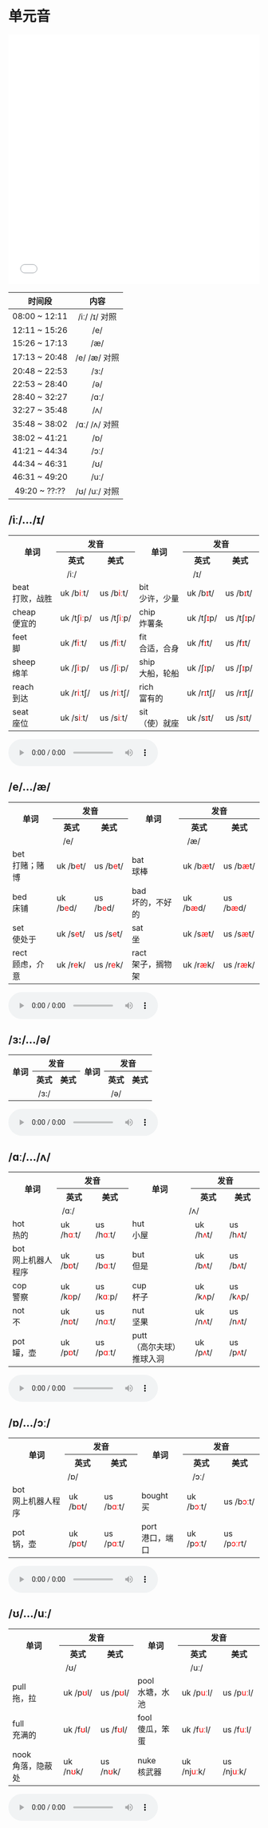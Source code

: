 # 单元音

<iframe src="//player.bilibili.com/player.html?bvid=BV1Ba411f7Wd&page=1&high_quality=1&danmaku=0&autoplay=0" allowfullscreen="allowfullscreen" width="100%" height="500" scrolling="no" frameborder="0" sandbox="allow-top-navigation allow-same-origin allow-forms allow-scripts"></iframe>

| 时间段 | 内容 |
| :--:  | :--: |
| 08:00 ~ 12:11 | /iː/ /ɪ/ 对照 |
| 12:11 ~ 15:26 | /e/ |
| 15:26 ~ 17:13 | /æ/ |
| 17:13 ~ 20:48 | /e/ /æ/ 对照 |
| 20:48 ~ 22:53 | /ɜ:/ |
| 22:53 ~ 28:40 | /ə/ |
| 28:40 ~ 32:27 | /ɑː/ |
| 32:27 ~ 35:48 | /ʌ/ |
| 35:48 ~ 38:02 | /ɑː/ /ʌ/ 对照 |
| 38:02 ~ 41:21 | /ɒ/ |
| 41:21 ~ 44:34 | /ɔː/ |
| 44:34 ~ 46:31 | /ʊ/ |
| 46:31 ~ 49:20 | /uː/ |
| 49:20 ~ ??:?? | /ʊ/ /uː/ 对照 |

## /iː/.../ɪ/

<table>
    <tr>
        <th rowspan="2">单词</th>
        <th colspan="2">发音</th>
        <th rowspan="2">单词</th>
        <th colspan="2">发音</th>
    </tr>
    <tr>
        <th>英式</th>
        <th>美式</th>
        <th>英式</th>
        <th>美式</th>
    </tr>
    <tr>
        <td colspan="3" style="text-align: center;">/iː/</td>
        <td colspan="3" style="text-align: center;">/ɪ/</td>
    </tr>
    <tr>
        <td>beat<br>打败，战胜</td>
        <td><span class="plug_sound" wd="beat" accent="0">uk /b<span style="color: red;">iː</span>t/</span></td>
        <td><span class="plug_sound" wd="beat" accent="1">us /b<span style="color: red;">iː</span>t/</span></td>
        <td>bit<br>少许，少量</td>
        <td><span class="plug_sound" wd="bit" accent="0">uk /b<span style="color: red;">ɪ</span>t/</span></td>
        <td><span class="plug_sound" wd="bit" accent="1">us /b<span style="color: red;">ɪ</span>t/</span></td>
    </tr>
    <tr>
        <td>cheap<br>便宜的</td>
        <td><span class="plug_sound" wd="cheap" accent="0">uk /tʃ<span style="color: red;">iː</span>p/</span></td>
        <td><span class="plug_sound" wd="cheap" accent="1">us /tʃ<span style="color: red;">iː</span>p/</span></td>
        <td>chip<br>炸薯条</td>
        <td><span class="plug_sound" wd="chip" accent="0">uk /tʃ<span style="color: red;">ɪ</span>p/</span></td>
        <td><span class="plug_sound" wd="chip" accent="1">us /tʃ<span style="color: red;">ɪ</span>p/</span></td>
    </tr>
    <tr>
        <td>feet<br>脚</td>
        <td><span class="plug_sound" wd="feet" accent="0">uk /f<span style="color: red;">iː</span>t/</span></td>
        <td><span class="plug_sound" wd="feet" accent="1">us /f<span style="color: red;">iː</span>t/</span></td>
        <td>fit<br>合适，合身</td>
        <td><span class="plug_sound" wd="fit" accent="0">uk /f<span style="color: red;">ɪ</span>t/</span></td>
        <td><span class="plug_sound" wd="fit" accent="1">us /f<span style="color: red;">ɪ</span>t/</span></td>
    </tr>
    <tr>
        <td>sheep<br>绵羊</td>
        <td><span class="plug_sound" wd="sheep" accent="0">uk /ʃ<span style="color: red;">iː</span>p/</span></td>
        <td><span class="plug_sound" wd="sheep" accent="1">us /ʃ<span style="color: red;">iː</span>p/</span></td>
        <td>ship<br>大船，轮船</td>
        <td><span class="plug_sound" wd="ship" accent="0">uk /ʃ<span style="color: red;">ɪ</span>p/</span></td>
        <td><span class="plug_sound" wd="ship" accent="1">us /ʃ<span style="color: red;">ɪ</span>p/</span></td>
    </tr>
    <tr>
        <td>reach<br>到达</td>
        <td><span class="plug_sound" wd="reach" accent="0">uk /r<span style="color: red;">iː</span>tʃ/</span></td>
        <td><span class="plug_sound" wd="reach" accent="1">us /r<span style="color: red;">iː</span>tʃ/</span></td>
        <td>rich<br>富有的</td>
        <td><span class="plug_sound" wd="rich" accent="0">uk /r<span style="color: red;">ɪ</span>tʃ/</span></td>
        <td><span class="plug_sound" wd="rich" accent="1">us /r<span style="color: red;">ɪ</span>tʃ/</span></td>
    </tr>
    <tr>
        <td>seat<br>座位</td>
        <td><span class="plug_sound" wd="seat" accent="0">uk /s<span style="color: red;">iː</span>t/</span></td>
        <td><span class="plug_sound" wd="seat" accent="1">us /s<span style="color: red;">iː</span>t/</span></td>
        <td>sit<br>（使）就座</td>
        <td><span class="plug_sound" wd="sit" accent="0">uk /s<span style="color: red;">ɪ</span>t/</span></td>
        <td><span class="plug_sound" wd="sit" accent="1">us /s<span style="color: red;">ɪ</span>t/</span></td>
    </tr>
</table>

<audio controls><source type="audio/mpeg" src="audio/s4_1.m4a"></source>Your browser does not support the audio element.</audio>

## /e/.../æ/

<table>
    <tr>
        <th rowspan="2">单词</th>
        <th colspan="2">发音</th>
        <th rowspan="2">单词</th>
        <th colspan="2">发音</th>
    </tr>
    <tr>
        <th>英式</th>
        <th>美式</th>
        <th>英式</th>
        <th>美式</th>
    </tr>
    <tr>
        <td colspan="3" style="text-align: center;">/e/</td>
        <td colspan="3" style="text-align: center;">/æ/</td>
    </tr>
    <tr>
        <td>bet<br>打赌；赌博</td>
        <td><span class="plug_sound" wd="bet" accent="0">uk /b<span style="color: red;">e</span>t/</span></td>
        <td><span class="plug_sound" wd="bet" accent="1">us /b<span style="color: red;">e</span>t/</span></td>
        <td>bat<br>球棒</td>
        <td><span class="plug_sound" wd="bat" accent="0">uk /b<span style="color: red;">æ</span>t/</span></td>
        <td><span class="plug_sound" wd="bat" accent="1">us /b<span style="color: red;">æ</span>t/</span></td>
    </tr>
    <tr>
        <td>bed<br>床铺</td>
        <td><span class="plug_sound" wd="bed" accent="0">uk /b<span style="color: red;">e</span>d/</span></td>
        <td><span class="plug_sound" wd="bed" accent="1">us /b<span style="color: red;">e</span>d/</span></td>
        <td>bad<br>坏的，不好的</td>
        <td><span class="plug_sound" wd="bad" accent="0">uk /b<span style="color: red;">æ</span>d/</span></td>
        <td><span class="plug_sound" wd="bad" accent="1">us /b<span style="color: red;">æ</span>d/</span></td>
    </tr>
    <tr>
        <td>set<br>使处于</td>
        <td><span class="plug_sound" wd="set" accent="0">uk /s<span style="color: red;">e</span>t/</span></td>
        <td><span class="plug_sound" wd="set" accent="1">us /s<span style="color: red;">e</span>t/</span></td>
        <td>sat<br>坐</td>
        <td><span class="plug_sound" wd="sat" accent="0">uk /s<span style="color: red;">æ</span>t/</span></td>
        <td><span class="plug_sound" wd="sat" accent="1">us /s<span style="color: red;">æ</span>t/</span></td>
    </tr>
    <tr>
        <td>rect<br>顾虑，介意</td>
        <td><span class="plug_sound" wd="rect" accent="0">uk /r<span style="color: red;">e</span>k/</span></td>
        <td><span class="plug_sound" wd="rect" accent="1">us /r<span style="color: red;">e</span>k/</span></td>
        <td>ract<br>架子，搁物架</td>
        <td><span class="plug_sound" wd="ract" accent="0">uk /r<span style="color: red;">æ</span>k/</span></td>
        <td><span class="plug_sound" wd="ract" accent="1">us /r<span style="color: red;">æ</span>k/</span></td>
    </tr>
</table>

<audio controls><source type="audio/mpeg" src="audio/s4_2.m4a"></source>Your browser does not support the audio element.</audio>

## /ɜ:/.../ə/

<table>
    <tr>
        <th rowspan="2">单词</th>
        <th colspan="2">发音</th>
        <th rowspan="2">单词</th>
        <th colspan="2">发音</th>
    </tr>
    <tr>
        <th>英式</th>
        <th>美式</th>
        <th>英式</th>
        <th>美式</th>
    </tr>
    <tr>
        <td colspan="3" style="text-align: center;">/ɜ:/</td>
        <td colspan="3" style="text-align: center;">/ə/</td>
    </tr>
</table>

<audio controls><source type="audio/mpeg" src="audio/s4_3.m4a"></source>Your browser does not support the audio element.</audio>

## /ɑː/.../ʌ/

<table>
    <tr>
        <th rowspan="2">单词</th>
        <th colspan="2">发音</th>
        <th rowspan="2">单词</th>
        <th colspan="2">发音</th>
    </tr>
    <tr>
        <th>英式</th>
        <th>美式</th>
        <th>英式</th>
        <th>美式</th>
    </tr>
    <tr>
        <td colspan="3" style="text-align: center;">/ɑː/</td>
        <td colspan="3" style="text-align: center;">/ʌ/</td>
    </tr>
    <tr>
        <td>hot<br>热的</td>
        <td><span class="plug_sound" wd="hot" accent="0">uk /h<span style="color: red;">ɑː</span>t/</span></td>
        <td><span class="plug_sound" wd="hot" accent="1">us /h<span style="color: red;">ɑː</span>t/</span></td>
        <td>hut<br>小屋</td>
        <td><span class="plug_sound" wd="hut" accent="0">uk /h<span style="color: red;">ʌ</span>t/</span></td>
        <td><span class="plug_sound" wd="hut" accent="1">us /h<span style="color: red;">ʌ</span>t/</span></td>
    </tr>
    <tr>
        <td>bot<br>网上机器人程序</td>
        <td><span class="plug_sound" wd="bot" accent="0">uk /b<span style="color: red;">ɒ</span>t/</span></td>
        <td><span class="plug_sound" wd="bot" accent="1">us /b<span style="color: red;">ɑː</span>t/</span></td>
        <td>but<br>但是</td>
        <td><span class="plug_sound" wd="but" accent="0">uk /b<span style="color: red;">ʌ</span>t/</span></td>
        <td><span class="plug_sound" wd="but" accent="1">us /b<span style="color: red;">ʌ</span>t/</span></td>
    </tr>
    <tr>
        <td>cop<br>警察</td>
        <td><span class="plug_sound" wd="cop" accent="0">uk /k<span style="color: red;">ɒ</span>p/</span></td>
        <td><span class="plug_sound" wd="cop" accent="1">us /k<span style="color: red;">ɑː</span>p/</span></td>
        <td>cup<br>杯子</td>
        <td><span class="plug_sound" wd="cup" accent="0">uk /k<span style="color: red;">ʌ</span>p/</span></td>
        <td><span class="plug_sound" wd="cup" accent="1">us /k<span style="color: red;">ʌ</span>p/</span></td>
    </tr>
    <tr>
        <td>not<br>不</td>
        <td><span class="plug_sound" wd="not" accent="0">uk /n<span style="color: red;">ɒ</span>t/</span></td>
        <td><span class="plug_sound" wd="not" accent="1">us /n<span style="color: red;">ɑː</span>t/</span></td>
        <td>nut<br>坚果</td>
        <td><span class="plug_sound" wd="nut" accent="0">uk /n<span style="color: red;">ʌ</span>t/</span></td>
        <td><span class="plug_sound" wd="nut" accent="1">us /n<span style="color: red;">ʌ</span>t/</span></td>
    </tr>
    <tr>
        <td>pot<br>罐，壶</td>
        <td><span class="plug_sound" wd="pot" accent="0">uk /p<span style="color: red;">ɒ</span>t/</span></td>
        <td><span class="plug_sound" wd="pot" accent="1">us /p<span style="color: red;">ɑː</span>t/</span></td>
        <td>putt<br>（高尔夫球）推球入洞</td>
        <td><span class="plug_sound" wd="putt" accent="0">uk /p<span style="color: red;">ʌ</span>t/</span></td>
        <td><span class="plug_sound" wd="putt" accent="1">us /p<span style="color: red;">ʌ</span>t/</span></td>
    </tr>
</table>

<audio controls><source type="audio/mpeg" src="audio/s4_4.m4a"></source>Your browser does not support the audio element.</audio>

## /ɒ/.../ɔː/

<table>
    <tr>
        <th rowspan="2">单词</th>
        <th colspan="2">发音</th>
        <th rowspan="2">单词</th>
        <th colspan="2">发音</th>
    </tr>
    <tr>
        <th>英式</th>
        <th>美式</th>
        <th>英式</th>
        <th>美式</th>
    </tr>
    <tr>
        <td colspan="3" style="text-align: center;">/ɒ/</td>
        <td colspan="3" style="text-align: center;">/ɔː/</td>
    </tr>
    <tr>
        <td>bot<br>网上机器人程序</td>
        <td><span class="plug_sound" wd="bot" accent="0">uk /b<span style="color: red;">ɒ</span>t/</span></td>
        <td><span class="plug_sound" wd="bot" accent="1">us /b<span style="color: red;">ɑː</span>t/</span></td>
        <td>bought<br>买</td>
        <td><span class="plug_sound" wd="bought" accent="0">uk /b<span style="color: red;">ɔː</span>t/</span></td>
        <td><span class="plug_sound" wd="bought" accent="1">us /b<span style="color: red;">ɔː</span>t/</span></td>
    </tr>
    <tr>
        <td>pot<br>锅，壶</td>
        <td><span class="plug_sound" wd="pot" accent="0">uk /p<span style="color: red;">ɒ</span>t/</span></td>
        <td><span class="plug_sound" wd="pot" accent="1">us /p<span style="color: red;">ɑː</span>t/</span></td>
        <td>port<br>港口，端口</td>
        <td><span class="plug_sound" wd="port" accent="0">uk /p<span style="color: red;">ɔː</span>t/</span></td>
        <td><span class="plug_sound" wd="port" accent="1">us /p<span style="color: red;">ɔːr</span>t/</span></td>
    </tr>
</table>

<audio controls><source type="audio/mpeg" src="audio/s4_5.m4a"></source>Your browser does not support the audio element.</audio>

## /ʊ/.../uː/

<table>
    <tr>
        <th rowspan="2">单词</th>
        <th colspan="2">发音</th>
        <th rowspan="2">单词</th>
        <th colspan="2">发音</th>
    </tr>
    <tr>
        <th>英式</th>
        <th>美式</th>
        <th>英式</th>
        <th>美式</th>
    </tr>
    <tr>
        <td colspan="3" style="text-align: center;">/ʊ/</td>
        <td colspan="3" style="text-align: center;">/uː/</td>
    </tr>
    <tr>
        <td>pull<br>拖，拉</td>
        <td><span class="plug_sound" wd="pull" accent="0">uk /p<span style="color: red;">ʊ</span>l/</span></td>
        <td><span class="plug_sound" wd="pull" accent="1">us /p<span style="color: red;">ʊ</span>l/</span></td>
        <td>pool<br>水塘，水池</td>
        <td><span class="plug_sound" wd="pool" accent="0">uk /p<span style="color: red;">uː</span>l/</span></td>
        <td><span class="plug_sound" wd="pool" accent="1">us /p<span style="color: red;">uː</span>l/</span></td>
    </tr>
    <tr>
        <td>full<br>充满的</td>
        <td><span class="plug_sound" wd="full" accent="0">uk /f<span style="color: red;">ʊ</span>l/</span></td>
        <td><span class="plug_sound" wd="full" accent="1">us /f<span style="color: red;">ʊ</span>l/</span></td>
        <td>fool<br>傻瓜，笨蛋</td>
        <td><span class="plug_sound" wd="fool" accent="0">uk /f<span style="color: red;">uː</span>l/</span></td>
        <td><span class="plug_sound" wd="fool" accent="1">us /f<span style="color: red;">uː</span>l/</span></td>
    </tr>
    <tr>
        <td>nook<br>角落，隐蔽处</td>
        <td><span class="plug_sound" wd="nook" accent="0">uk /n<span style="color: red;">ʊ</span>k/</span></td>
        <td><span class="plug_sound" wd="nook" accent="1">us /n<span style="color: red;">ʊ</span>k/</span></td>
        <td>nuke<br>核武器</td>
        <td><span class="plug_sound" wd="nuke" accent="0">uk /nj<span style="color: red;">uː</span>k/</span></td>
        <td><span class="plug_sound" wd="nuke" accent="1">us /nj<span style="color: red;">uː</span>k/</span></td>
    </tr>
</table>

<audio controls><source type="audio/mpeg" src="audio/s4_6.m4a"></source>Your browser does not support the audio element.</audio>
